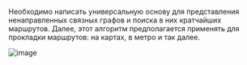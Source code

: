 Необходимо написать универсальную основу для представления ненаправленных связных графов и поиска в них кратчайших маршрутов. 
Далее, этот алгоритм предполагается применять для прокладки маршрутов: на картах, в метро и так далее.


![image](https://user-images.githubusercontent.com/45128984/224039892-97373177-b4e6-41b5-a1d1-a4bd9b36ff9a.png)
